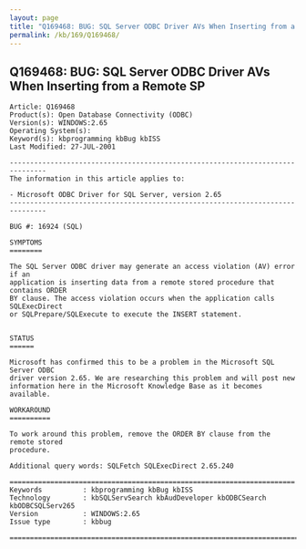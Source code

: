 ```yaml
---
layout: page
title: "Q169468: BUG: SQL Server ODBC Driver AVs When Inserting from a Remote SP"
permalink: /kb/169/Q169468/
---
```


## Q169468: BUG: SQL Server ODBC Driver AVs When Inserting from a Remote SP

	Article: Q169468
	Product(s): Open Database Connectivity (ODBC)
	Version(s): WINDOWS:2.65
	Operating System(s): 
	Keyword(s): kbprogramming kbBug kbISS
	Last Modified: 27-JUL-2001
	
	-------------------------------------------------------------------------------
	The information in this article applies to:
	
	- Microsoft ODBC Driver for SQL Server, version 2.65 
	-------------------------------------------------------------------------------
	
	BUG #: 16924 (SQL)
	
	SYMPTOMS
	========
	
	The SQL Server ODBC driver may generate an access violation (AV) error if an
	application is inserting data from a remote stored procedure that contains ORDER
	BY clause. The access violation occurs when the application calls SQLExecDirect
	or SQLPrepare/SQLExecute to execute the INSERT statement.
	
	
	STATUS
	======
	
	Microsoft has confirmed this to be a problem in the Microsoft SQL Server ODBC
	driver version 2.65. We are researching this problem and will post new
	information here in the Microsoft Knowledge Base as it becomes available.
	
	WORKAROUND
	==========
	
	To work around this problem, remove the ORDER BY clause from the remote stored
	procedure.
	
	Additional query words: SQLFetch SQLExecDirect 2.65.240
	
	======================================================================
	Keywords          : kbprogramming kbBug kbISS 
	Technology        : kbSQLServSearch kbAudDeveloper kbODBCSearch kbODBCSQLServ265
	Version           : WINDOWS:2.65
	Issue type        : kbbug
	
	=============================================================================
	

